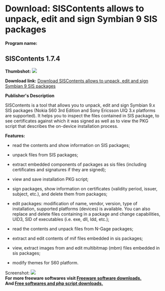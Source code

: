 # Download: SISContents allows to unpack, edit and sign Symbian 9 SIS packages

**Program name:**

## SISContents 1.7.4

  
**Thumbshot:** ![](http://www.freewarefiles.com/screenshot/siscontents09_md.gif)   
  
**Download link:** [Download SISContents allows to unpack, edit and sign Symbian 9 SIS packages](http://freesoftwares.boysofts.com/SISContents_program_41717.html)  
  


**Publisher's Description**  
  


SISContents is a tool that allows you to unpack, edit and sign Symbian 9.x SIS packages (Nokia S60 3rd Edition and Sony Ericsson UIQ 3.x platforms are supported). It helps you to inspect the files contained in SIS package, to see certificates against which it was signed as well as to view the PKG script that describes the on-device installation process. 

**Features:**

  * read the contents and show information on SIS packages;  

  * unpack files from SIS packages;  

  * extract embedded components of packages as sis files (including certificates and signatures if they are signed);  

  * view and save installation PKG script;  

  * sign packages, show information on certificates (validity period, issuer, subject, etc.), and delete them from packages;  

  * edit packages: modification of name, vendor, version, type of installation, supported platforms (devices) is available. You can also replace and delete files containing in a package and change capabilities, UID3, SID of executables (i.e. exe, dll, ldd, etc.);
  * read the contents and unpack files from N-Gage packages;
  * extract and edit contents of mif files embedded in sis packages;
  * view, extract images from and edit multibitmap (mbm) files embedded in sis packages;
  * modify themes for S60 platform.

  
  
Screenshot: ![](http://www.freewarefiles.com/screenshot/siscontents09.gif)   
**For more freeware softwares visit [Freeware software downloads.](http://freesoftwares.boysofts.com/)**   
**And [Free softwares and php script downloads.](http://www.boysofts.com/)**
